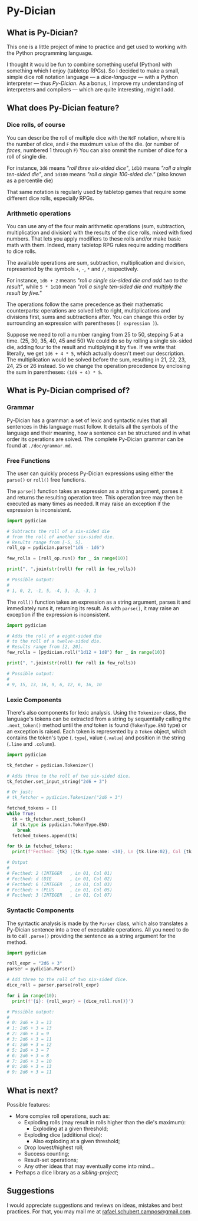 # Py-Dician

## What is Py-Dician?

This one is a little project of mine to practice and get used to working with the Python programming language.

I thought it would be fun to combine something useful (Python) with something which I enjoy (tabletop RPGs). So I decided to make a small, simple dice roll notation language — a _dice-language_ — with a Python interpreter — thus _Py-Dician_. As a bonus, I improve my understanding of interpreters and compilers — which are quite interesting, might I add.

## What does Py-Dician feature?

### Dice rolls, of course

You can describe the roll of multiple dice with the `NdF` notation, where `N` is the number of dice, and `F` the maximum value of the die. (or number of _faces_, numbered 1 through `F`) You can also ommit the number of dice for a roll of single die.

For instance, `3d6` means _"roll three six-sided dice"_, `1d10` means _"roll a single ten-sided die"_, and `1d100` means _"roll a single 100-sided die."_ (also known as a percentile die)

That same notation is regularly used by tabletop games that require some different dice rolls, especially RPGs.

### Arithmetic operations

You can use any of the four main arithmetic operations (sum, subtraction, multiplication and division) with the results of the dice rolls, mixed with fixed numbers. That lets you apply modifiers to these rolls and/or make basic math with them. Indeed, many tabletop RPG rules require adding modifiers to dice rolls.

The available operations are sum, subtraction, multiplication and division, represented by the symbols `+`, `-`, `*` and `/`, respectively.

For instance, `1d6 + 2` means _"roll a single six-sided die and add two to the result"_, while `5 * 1d10` mean _"roll a single ten-sided die and multiply the result by five."_

The operations follow the same precedence as their mathematic counterparts: operations are solved left to right, multiplications and divisions first, sums and subtractions after. You can change this order by surrounding an expression with parentheses (`( expression )`).

Suppose we need to roll a number ranging from 25 to 50, stepping 5 at a time. (25, 30, 35, 40, 45 and 50) We could do so by rolling a single six-sided die, adding four to the result and multiplying it by five. If we write that literally, we get `1d6 + 4 * 5`, which actually doesn't meet our description. The multiplication would be solved before the sum, resulting in 21, 22, 23, 24, 25 or 26 instead. So we change the operation precedence by enclosing the sum in parentheses: `(1d6 + 4) * 5`.

## What is Py-Dician comprised of?

### Grammar

Py-Dician has a grammar: a set of lexic and syntactic rules that all sentences in this language must follow. It details all the symbols of the language and their meaning, how a sentence can be structured and in what order its operations are solved. The complete Py-Dician grammar can be found at `./doc/grammar.md`.

### Free Functions

The user can quickly process Py-Dician expressions using either the `parse()` or `roll()` free functions.

The `parse()` function takes an expression as a string argument, parses it and returns the resulting operation tree. This operation tree may then be executed as many times as needed. It may raise an exception if the expression is inconsistent.

```Python
import pydician

# Subtracts the roll of a six-sided die
# from the roll of another six-sided die.
# Results range from [-5, 5].
roll_op = pydician.parse("1d6 - 1d6")

few_rolls = [roll_op.run() for _ in range(10)]

print(", ".join(str(roll) for roll in few_rolls))

# Possible output:
#
# 1, 0, 2, -1, 5, -4, 3, -3, -3, 1
```

The `roll()` function takes an expression as a string argument, parses it and immediately runs it, returning its result. As with `parse()`, it may raise an exception if the expression is inconsistent.

```Python
import pydician

# Adds the roll of a eight-sided die
# to the roll of a twelve-sided die.
# Results range from [2, 20].
few_rolls = [pydician.roll("1d12 + 1d8") for _ in range(10)]

print(", ".join(str(roll) for roll in few_rolls))

# Possible output:
#
# 9, 15, 13, 16, 9, 6, 12, 6, 16, 10
```

### Lexic Components

There's also components for lexic analysis. Using the `Tokenizer` class, the language's tokens can be extracted from a string by sequentially calling the `.next_token()` method until the _end_ token is found (`TokenType.END` type) or an exception is raised. Each token is represented by a `Token` object, which contains the token's type (`.type`), value (`.value`) and position in the string (`.line` and `.column`).

```Python
import pydician

tk_fetcher = pydician.Tokenizer()

# Adds three to the roll of two six-sided dice.
tk_fetcher.set_input_string("2d6 + 3")

# Or just:
# tk_fetcher = pydician.Tokenizer("2d6 + 3")

fetched_tokens = []
while True:
  tk = tk_fetcher.next_token()
  if tk.type is pydician.TokenType.END:
    break
  fetched_tokens.append(tk)

for tk in fetched_tokens:
  print(f'Fecthed: {tk} ({tk.type.name: <10}, Ln {tk.line:02}, Col {tk.column:02})')

# Output
#
# Fecthed: 2 (INTEGER   , Ln 01, Col 01)
# Fecthed: d (DIE       , Ln 01, Col 02)
# Fecthed: 6 (INTEGER   , Ln 01, Col 03)
# Fecthed: + (PLUS      , Ln 01, Col 05)
# Fecthed: 3 (INTEGER   , Ln 01, Col 07)
```

### Syntactic Components

The syntactic analysis is made by the `Parser` class, which also translates a Py-Dician sentence into a tree of executable operations. All you need to do is to call `.parse()` providing the sentence as a string argument for the method.

```Python
import pydician

roll_expr = "2d6 + 3"
parser = pydician.Parser()

# Add three to the roll of two six-sided dice.
dice_roll = parser.parse(roll_expr)

for i in range(10):
  print(f'{i}: {roll_expr} = {dice_roll.run()}')

# Possible output:
#
# 0: 2d6 + 3 = 13
# 1: 2d6 + 3 = 13
# 2: 2d6 + 3 = 9
# 3: 2d6 + 3 = 11
# 4: 2d6 + 3 = 12
# 5: 2d6 + 3 = 7
# 6: 2d6 + 3 = 8
# 7: 2d6 + 3 = 10
# 8: 2d6 + 3 = 13
# 9: 2d6 + 3 = 11
```

## What is next?

Possible features:

- More complex roll operations, such as:
  - Exploding rolls (may result in rolls higher than the die's maximum):
    - Exploding at a given threshold;
  - Exploding dice (additional dice):
    - Also exploding at a given threshold;
  - Drop lowest/highest roll;
  - Success counting;
  - Result-set operations;
  - Any other ideas that may eventually come into mind...
- Perhaps a dice library as a _sibling-project_;

## Suggestions

I would appreciate suggestions and reviews on ideas, mistakes and best practices. For that, you may mail me at rafael.schubert.campos@gmail.com.
